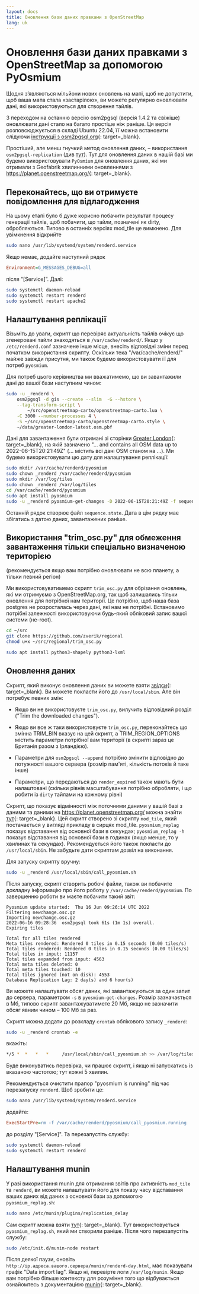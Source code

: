 ```yaml
---
layout: docs
title: Оновлення бази даних правками з OpenStreetMap
lang: uk
---
```


# Оновлення бази даних правками з OpenStreetMap за допомогою PyOsmium

Щодня зʼявляються мільйони нових оновлень на мапі, щоб не допустити, щоб ваша мапа стала «застарілою», ви можете регулярно оновлювати дані, які використовуються для створення тайлів.

З переходом на останню версію osm2pgsql (версія 1.4.2 та свіжіше) оновлювати дані стало на багато простіше ніж раніше. Ця версія розповсюджується в складі Ubuntu 22.04, її можна встановити слідуючи [інструкції з osm2pgsql.org](https://osm2pgsql.org/doc/install.html){: target=_blank}.

Простіший, але менш гнучкий метод оновлення даних,&nbsp;– використання `osm2pgsql-replication` (див [тут](/serving-tiles/updating-as-people-edit-osm2pgsql-replication/)). Тут для оновлення даних в нашій базі ми будемо використовувати `PyOsmium` для оновлення даних, які ми отримали з Geofabrik хвилинними оновленнями з <https://planet.openstreetmap.org/>{: target=_blank}.

## Переконайтесь, що ви отримуєте повідомлення для відлагодження

На цьому етапі було б дуже корисно побачити результат процесу генерації тайлів, щоб побачити, що тайли, позначені як dirty, обробляються. Типово в останніх версіях mod_tile це вимкнено. Для увімкнення відкрийте

```sh
sudo nano /usr/lib/systemd/system/renderd.service
```

Якщо немає, додайте наступний рядок

```ini
Environment=G_MESSAGES_DEBUG=all
```

після “[Service]”. Далі:

```sh
sudo systemctl daemon-reload
sudo systemctl restart renderd
sudo systemctl restart apache2
```

## Налаштування реплікації

Візьміть до уваги, скрипт що перевіряє актуальність тайлів очікує що згенеровані тайли знаходяться в `/var/cache/renderd/`. Якщо у `/etc/renderd.conf` зазначене інше місце, внесіть відповідні зміни перед початком використання скрипту. Оскільки тека "/var/cache/renderd/" майже завжди присутня, ми також будемо використовувати її для потреб `pyosmium`.

Для потреб цього керівництва ми вважатимемо, що ви завантажили дані до вашої бази наступним чином:

```sh
sudo -u _renderd \
    osm2pgsql -d gis --create --slim  -G --hstore \
    --tag-transform-script \
        ~/src/openstreetmap-carto/openstreetmap-carto.lua \
    -C 3000 --number-processes 4 \
    -S ~/src/openstreetmap-carto/openstreetmap-carto.style \
    ~/data/greater-london-latest.osm.pbf
```

Дані для завантаження були отримані зі сторінки [Greater London](http://download.geofabrik.de/europe/great-britain/england/greater-london.html){: target=_blank}, на якій зазначено "… and contains all OSM data up to 2022-06-15T20:21:49Z" (… містить всі дані OSM станом на …). Ми будемо використовувати цю дату для налаштування реплікації:

```sh
sudo mkdir /var/cache/renderd/pyosmium
sudo chown _renderd /var/cache/renderd/pyosmium
sudo mkdir /var/log/tiles
sudo chown _renderd /var/log/tiles
cd /var/cache/renderd/pyosmium
sudo apt install pyosmium
sudo -u _renderd pyosmium-get-changes -D 2022-06-15T20:21:49Z -f sequence.state -v
```

Останній рядок створює файл `sequence.state`. Дата в цім рядку має збігатись з датою даних, завантажених раніше.

## Використання "trim_osc.py" для обмеження завантаження тільки спеціально визначеною територією

(рекомендується якщо вам потрібно оновлювати не всю планету, а тільки певний регіон)

Ми використовуватимемо скрипт `trim_osc.py` для обрізання оновлень, які ми отримуємо з OpenStreetMap.org, так щоб залишались тільки оновлення для потрібної нам території. Це потрібно, щоб наша база postgres не розросталась через дані, які нам не потрібні. Встановимо потрібні залежності використовуючи будь-який обліковий запис вашої системи (не-root).

```sh
cd ~/src
git clone https://github.com/zverik/regional
chmod u+x ~/src/regional/trim_osc.py

sudo apt install python3-shapely python3-lxml
```

## Оновлення даних

Скрипт, який виконує оновлення даних ви можете взяти [звідси](https://raw.githubusercontent.com/SomeoneElseOSM/mod_tile/switch2osm/call_pyosmium.sh){: target=_blank}. Ви можете покласти його до `/usr/local/sbin`. Але він потребує певних змін:

* Якщо ви не використовуєте `trim_osc.py`, вилучить відповідний розділ ("Trim the downloaded changes").

* Якщо ви все ж таки використовуєте `trim_osc.py`, переконайтесь що змінна TRIM_BIN вказує на цей скрипт, а TRIM_REGION_OPTIONS містить параметри потрібної вам території (в скрипті зараз це Британія разом з Ірландією).

* Параметри для `osm2pgsql --append` потрібно змінити відповідно до потужності вашого сервера (розмір пам'яті, кількість потоків й таке інше)

* Параметри, що передаються до `render_expired` також мають бути налаштовані (скільки рівнів масштабування потрібно обробляти, і що робити із `dirty` тайлами на кожному рівні)

Скрипт, що показує відмінності між поточними даними у вашій базі з даними та даними на https://planet.openstreetmap.org/ можна знайти [тут](https://raw.githubusercontent.com/SomeoneElseOSM/mod_tile/switch2osm/pyosmium_replag.sh){: target=_blank}. Цей скрипт створено зі скрипту `mod_tile`, який постачається у вигляді прикладу в сирцях mod_tile. `pyosmium_replag` показує відставання від основної бази в секундах; `pyosmium_replag -h` показує відставання від основної бази в годинах (якщо менше, то у хвилинах та секундах). Рекомендується його також покласти до `/usr/local/sbin`. Не забудьте дати скриптам дозвіл на виконання.

Для запуску скрипту вручну:

```sh
sudo -u _renderd /usr/local/sbin/call_pyosmium.sh
```

Після запуску, скрипт створить робочі файли, також ви побачите докладну інформацію про його роботу у `/var/cache/renderd/pyosmium`. По завершенню роботи ви маєте побачити такий звіт:

```log
Pyosmium update started:  Thu 16 Jun 09:26:14 UTC 2022
Filtering newchange.osc.gz
Importing newchange.osc.gz
2022-06-16 09:28:36  osm2pgsql took 61s (1m 1s) overall.
Expiring tiles

Total for all tiles rendered
Meta tiles rendered: Rendered 0 tiles in 0.15 seconds (0.00 tiles/s)
Total tiles rendered: Rendered 0 tiles in 0.15 seconds (0.00 tiles/s)
Total tiles in input: 11157
Total tiles expanded from input: 4563
Total meta tiles deleted: 0
Total meta tiles touched: 10
Total tiles ignored (not on disk): 4553
Database Replication Lag: 2 day(s) and 6 hour(s)
```

Ви можете налаштувати обсяг даних, які завантажуються за один запит до сервера, параметром `-s` в `pyosmium-get-changes`. Розмір зазначається в Мб, типово скрипт завантажуватимете 20 Мб, якщо не зазначити обсяг явним чином&nbsp;– 100 Мб за раз.

Скрипт можна додати до розкладу `crontab` облікового запису `_renderd`:

```sh
sudo -u _renderd crontab -e
```

вкажіть:

```sh
*/5 *  *   *   *     /usr/local/sbin/call_pyosmium.sh >> /var/log/tiles/run.log
```

Буде виконуватись перевірка, чи працює скрипт, і якщо ні запускатись із вказаною частотою; тут кожні 5 хвилин.

Рекомендується очистити прапор "pyosmium is running" під час перезапуску `renderd`. Щоб зробити це:

```sh
sudo nano /usr/lib/systemd/system/renderd.service
```

додайте:

```ini
ExecStartPre=rm -f /var/cache/renderd/pyosmium/call_pyosmium.running
```

до розділу "[Service]". Та перезапустіть службу:

```sh
sudo systemctl daemon-reload
sudo systemctl restart renderd
```

## Налаштування munin

У разі використання munin для отримання звітів про активність `mod_tile` та `renderd`, ви можете налаштувати його для показу часу відставання ваших даних від даних з основної бази за допомогою `pyosmium_replag.sh`:

```sh
sudo nano /etc/munin/plugins/replication_delay
```

Сам скрипт можна взяти [тут](https://raw.githubusercontent.com/SomeoneElseOSM/mod_tile/switch2osm/munin/replication_delay_pyosmium){: target=_blank}. Тут використовується `pyosmium_replag.sh`, який ми створили раніше. Після чого перезапустіть службу:

```sh
sudo /etc/init.d/munin-node restart
```

Після деякої паузи, оновіть `http://ip.адреса.вашого.сервера/munin/renderd-day.html`, має показувати графік "Data import lag". Якщо ні, перевірте логи `/var/log/munin`. Якщо вам потрібно більше контексту для розуміння того що відбувається ознайомтесь з документацією [munin](https://guide.munin-monitoring.org/en/latest/develop/plugins/howto-write-plugins.html){: target=_blank}.
